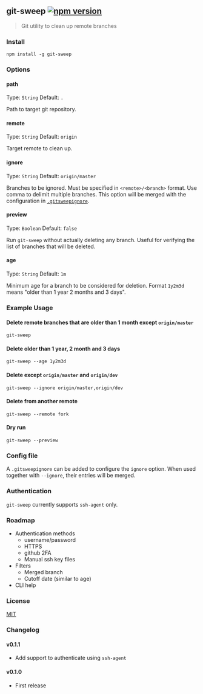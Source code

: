 git-sweep [![npm version](https://badge.fury.io/js/git-sweep.svg)](https://badge.fury.io/js/git-sweep)
---------
> Git utility to clean up remote branches


### Install
```
npm install -g git-sweep
```

### Options

#### path

Type: `String`
Default: `.`

Path to target git repository.

#### remote

Type: `String`
Default: `origin`

Target remote to clean up.

#### ignore

Type: `String`
Default: `origin/master`

Branches to be ignored. Must be specified in `<remote>/<branch>` format. Use comma to delimit multiple branches.
This option will be merged with the configuration in [`.gitsweepignore`](#config-file).

#### preview

Type: `Boolean`
Default: `false`

Run `git-sweep` without actually deleting any branch. Useful for verifying the list of branches that will be deleted.

#### age

Type: `String`
Default: `1m`

Minimum age for a branch to be considered for deletion. Format `1y2m3d` means "older than 1 year 2 months and 3 days".


### Example Usage

#### Delete remote branches that are older than 1 month except `origin/master`
```
git-sweep
```

#### Delete older than 1 year, 2 month and 3 days
```
git-sweep --age 1y2m3d
```

#### Delete except `origin/master` and `origin/dev`
```
git-sweep --ignore origin/master,origin/dev
```

#### Delete from another remote
```
git-sweep --remote fork
```

#### Dry run
```
git-sweep --preview
```


### Config file
A `.gitsweepignore` can be added to configure the `ignore` option.
When used together with `--ignore`, their entries will be merged.


### Authentication
`git-sweep` currently supports `ssh-agent` only.


### Roadmap
- Authentication methods
  - username/password
  - HTTPS
  - github 2FA
  - Manual ssh key files
- Filters
  - Merged branch
  - Cutoff date (similar to age)
- CLI help


### License
[MIT](LICENSE)


### Changelog

#### v0.1.1
- Add support to authenticate using `ssh-agent`

#### v0.1.0
- First release
